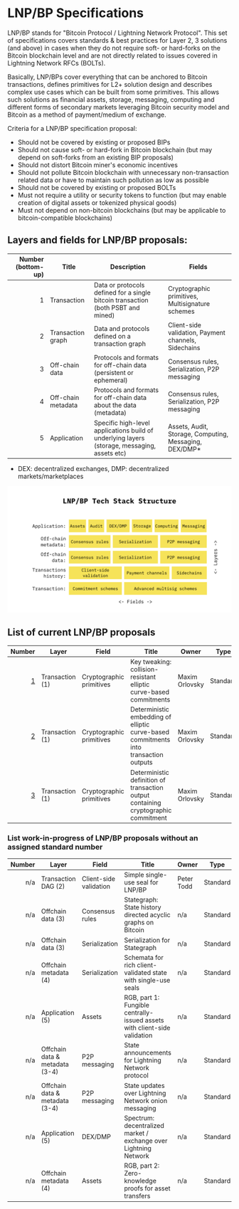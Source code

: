 # LNP/BP Specifications

LNP/BP stands for "Bitcoin Protocol / Lightning Network Protocol". This set of specifications covers standards & best 
practices for Layer 2, 3 solutions (and above) in cases when they do not require soft- or hard-forks on the Bitcoin 
blockchain level and are not directly related to issues covered in Lightning Network RFCs (BOLTs).

Basically, LNP/BPs cover everything that can be anchored to Bitcoin transactions, defines primitives for L2+ solution
design and describes complex use cases which can be built from some primitives. This allows such solutions as financial 
assets, storage, messaging, computing and different forms of secondary markets leveraging Bitcoin security model and 
Bitcoin as a method of payment/medium of exchange.

Criteria for a LNP/BP specification proposal:
* Should not be covered by existing or proposed BIPs
* Should not cause soft- or hard-fork in Bitcoin blockchain (but may depend on soft-forks from an existing BIP proposals)
* Should not distort Bitcoin miner's economic incentives
* Should not pollute Bitcoin blockchain with unnecessary non-transaction related data or have to maintain such pollution
  as low as possible
* Should not be covered by existing or proposed BOLTs
* Must not require a utility or security tokens to function (but may enable creation of digital assets or tokenized 
physical goods)
* Must not depend on non-bitcoin blockchains (but may be applicable to bitcoin-compatible blockchains)


## Layers and fields for LNP/BP proposals:

Number (bottom-up) | Title | Description | Fields
------------------:| ----- | ----------- | ------
1                  | Transaction | Data or protocols defined for a single bitcoin transaction (both PSBT and mined) | Cryptographic primitives, Multisignature schemes
2                  | Transaction graph | Data and protocols defined on a transaction graph | Client-side validation, Payment channels, Sidechains
3                  | Off-chain data | Protocols and formats for off-chain data (persistent or ephemeral) | Consensus rules, Serialization, P2P messaging
4                  | Off-chain metadata | Protocols and formats for off-chain data about the data (metadata) | Consensus rules, Serialization, P2P messaging
5                  | Application | Specific high-level applications build of underlying layers (storage, messaging, assets etc) | Assets, Audit, Storage, Computing, Messaging, DEX/DMP*

* DEX: decentralized exchanges, DMP: decentralized markets/marketplaces

![LNP/BP Tech Stack structure](assets/lnpbp-layers.png)


## List of current LNP/BP proposals

Number | Layer | Field | Title | Owner | Type | Status
------:| ----- | ----- | ----- | ----- | ---- | ------
[1](lnpbp-0001.md) | Transaction (1) | Cryptographic primitives | Key tweaking: collision-resistant elliptic curve-based commitments | Maxim Orlovsky | Standard | Draft
[2](lnpbp-0002.md) | Transaction (1) | Cryptographic primitives | Deterministic embedding of elliptic curve-based commitments into transaction outputs | Maxim Orlovsky | Standard | Draft
[3](lnpbp-0003.md) | Transaction (1) | Cryptographic primitives | Deterministic definition of transaction output containing cryptographic commitment | Maxim Orlovsky | Standard | Draft


### List work-in-progress of LNP/BP proposals without an assigned standard number

Number | Layer | Field | Title | Owner | Type | Status
------:| ----- | ----- | ----- | ----- | ---- | ------
n/a    | Transaction DAG (2) | Client-side validation | Simple single-use seal for LNP/BP | Peter Todd | Standard | Draft
n/a    | Offchain data (3) | Consensus rules | Stategraph: State history directed acyclic graphs on Bitcoin | n/a | Standard | Draft
n/a    | Offchain data (3) | Serialization | Serialization for Stategraph | n/a | Standard | Draft
n/a    | Offchain metadata (4) | Serialization | Schemata for rich client-validated state with single-use seals | n/a | Standard | Draft
n/a    | Application (5) | Assets | RGB, part 1: Fungible centrally-issued assets with client-side validation | n/a | Standard | Draft
n/a    | Offchain data & metadata (3-4) | P2P messaging | State announcements for Lightning Network protocol | n/a | Standard | Draft
n/a    | Offchain data & metadata (3-4) | P2P messaging | State updates over Lightning Network onion messaging | n/a | Standard | Draft
n/a    | Application (5) | DEX/DMP | Spectrum: decentralized market / exchange over Lightning Network | n/a | Standard | Draft
n/a    | Offchain metadata (4) | Assets | RGB, part 2: Zero-knowledge proofs for asset transfers | n/a | Standard | Draft
